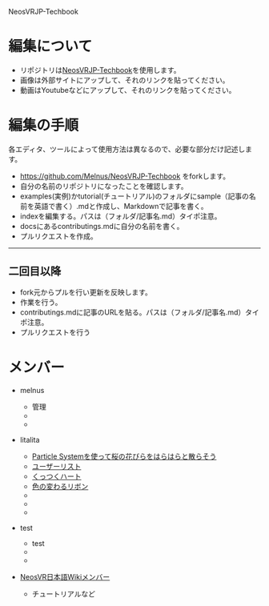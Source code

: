 NeosVRJP-Techbook

# 編集について  

- リポジトリは[NeosVRJP-Techbook](https://github.com/Melnus/NeosVRJP-Techbook)を使用します。
- 画像は外部サイトにアップして、それのリンクを貼ってください。  
- 動画はYoutubeなどにアップして、それのリンクを貼ってください。 
  
# 編集の手順
各エディタ、ツールによって使用方法は異なるので、必要な部分だけ記述します。  
  
- https://github.com/Melnus/NeosVRJP-Techbook をforkします。
- 自分の名前のリポジトリになったことを確認します。
- examples(実例)かtutorial(チュートリアル)のフォルダにsample（記事の名前を英語で書く）.mdと作成し、Markdownで記事を書く。
- indexを編集する。パスは（フォルダ/記事名.md）タイポ注意。
- docsにあるcontributings.mdに自分の名前を書く。
- プルリクエストを作成。
  
----
  
## 二回目以降
  
- fork元からプルを行い更新を反映します。
- 作業を行う。
- contributings.mdに記事のURLを貼る。パスは（フォルダ/記事名.md）タイポ注意。
- プルリクエストを行う
  
# メンバー
  
- melnus  
  - 管理  
  -   
  -   
  
- litalita
  - [Particle Systemを使って桜の花びらをはらはらと散らそう](https://melnus.github.io/NeosVRJP-Techbook/tutorial/particlesystem.html)  
  - [ユーザーリスト](https://melnus.github.io/NeosVRJP-Techbook/examples/UserList.html)  
  - [くっつくハート](https://melnus.github.io/NeosVRJP-Techbook/examples/GluedHeart.html)  
  - [色の変わるリボン](https://melnus.github.io/NeosVRJP-Techbook/examples/ColorChangingRibbon.html)
  - 
  - 
  - 
  
- test  
  - test  
  -   
  -  
 
- [NeosVR日本語Wikiメンバー](https://neosvrjp.memo.wiki/members/)
  - チュートリアルなど